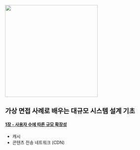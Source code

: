 <img src="https://contents.kyobobook.co.kr/sih/fit-in/458x0/pdt/9788966263158.jpg" width="300" />

## 가상 면접 사례로 배우는 대규모 시스템 설계 기초

#### [1장 - 사용자 수에 따른 규모 확장성](https://github.com/ahn-sujin/tech-books/tree/main/system-design-interview/ch1)
- 캐시
- 콘텐츠 전송 네트워크 (CDN)
